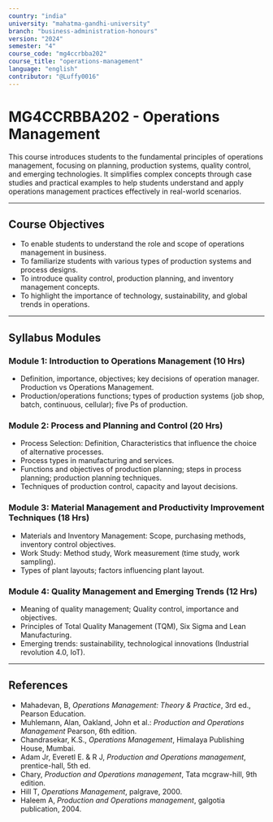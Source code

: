 ```yaml
---
country: "india"
university: "mahatma-gandhi-university"
branch: "business-administration-honours"
version: "2024"
semester: "4"
course_code: "mg4ccrbba202"
course_title: "operations-management"
language: "english"
contributor: "@Luffy0016"
---
```

# MG4CCRBBA202 - Operations Management

This course introduces students to the fundamental principles of operations management, focusing on planning, production systems, quality control, and emerging technologies. It simplifies complex concepts through case studies and practical examples to help students understand and apply operations management practices effectively in real-world scenarios.

---
## Course Objectives

* To enable students to understand the role and scope of operations management in business.
* To familiarize students with various types of production systems and process designs.
* To introduce quality control, production planning, and inventory management concepts.
* To highlight the importance of technology, sustainability, and global trends in operations.

---
## Syllabus Modules

### Module 1: Introduction to Operations Management (10 Hrs)
* Definition, importance, objectives; key decisions of operation manager. Production vs Operations Management.
* Production/operations functions; types of production systems (job shop, batch, continuous, cellular); five Ps of production.

### Module 2: Process and Planning and Control (20 Hrs)
* Process Selection: Definition, Characteristics that influence the choice of alternative processes.
* Process types in manufacturing and services.
* Functions and objectives of production planning; steps in process planning; production planning techniques.
* Techniques of production control, capacity and layout decisions.

### Module 3: Material Management and Productivity Improvement Techniques (18 Hrs)
* Materials and Inventory Management: Scope, purchasing methods, inventory control objectives.
* Work Study: Method study, Work measurement (time study, work sampling).
* Types of plant layouts; factors influencing plant layout.

### Module 4: Quality Management and Emerging Trends (12 Hrs)
* Meaning of quality management; Quality control, importance and objectives.
* Principles of Total Quality Management (TQM), Six Sigma and Lean Manufacturing.
* Emerging trends: sustainability, technological innovations (Industrial revolution 4.0, IoT).

---
## References
* Mahadevan, B, *Operations Management: Theory & Practice*, 3rd ed., Pearson Education.
* Muhlemann, Alan, Oakland, John et al.: *Production and Operations Management* Pearson, 6th edition.
* Chandrasekar, K.S., *Operations Management*, Himalaya Publishing House, Mumbai.
* Adam Jr, Everetl E. & R J, *Production and Operations management*, prentice-hall, 5th ed.
* Chary, *Production and Operations management*, Tata mcgraw-hill, 9th edition.
* Hill T, *Operations Management*, palgrave, 2000.
* Haleem A, *Production and Operations management*, galgotia publication, 2004.